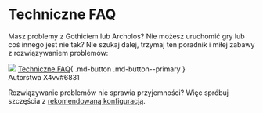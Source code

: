# Techniczne FAQ

Masz problemy z Gothiciem lub Archolos? 
Nie możesz uruchomić gry lub coś innego jest nie tak?
Nie szukaj dalej, trzymaj ten poradnik i miłej zabawy z rozwiązywaniem problemów:

[![](https://steamuserimages-a.akamaihd.net/ugc/1883092949781089869/6C07BAE25D9AEFBC55AF2110BDDE1F957F9FC527/)](https://steamcommunity.com/sharedfiles/filedetails/?id=2874729582)
[Techniczne FAQ](https://steamcommunity.com/sharedfiles/filedetails/?id=2874729582){ .md-button .md-button--primary }  
Autorstwa X4vv#6831

Rozwiązywanie problemów nie sprawia przyjemności? Więc spróbuj szczęścia z [rekomendowaną konfiguracją](custom_config.en.md).
